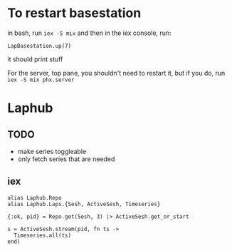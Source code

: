 # To restart basestation
in bash, run `iex -S mix` and then in the iex console, run:
```
LapBasestation.up(7)
```
it should print stuff


For the server, top pane, you shouldn't need to restart it, but if you do, run
`iex -S mix phx.server`







































# Laphub

## TODO
* make series toggleable
* only fetch series that are needed

## iex

```
alias Laphub.Repo
alias Laphub.Laps.{Sesh, ActiveSesh, Timeseries}

{:ok, pid} = Repo.get(Sesh, 3) |> ActiveSesh.get_or_start

s = ActiveSesh.stream(pid, fn ts ->
  Timeseries.all(ts)
end)
```
